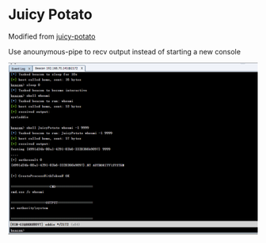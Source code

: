 # Juicy Potato

Modified from [juicy-potato](https://github.com/ohpe/juicy-potato)

Use anounymous-pipe to recv output instead of starting a new console

![](img/cs.png)